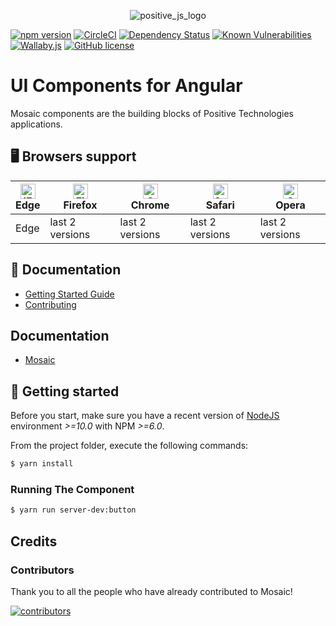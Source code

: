 <p align="center">
    <img src="https://i.ibb.co/fQNPgv6/logo-png-200.png" alt="positive_js_logo" border="0">
</p>

[![npm version](https://badge.fury.io/js/%40ptsecurity%2Fmosaic.svg)](https://badge.fury.io/js/%40ptsecurity%2Fmosaic)
[![CircleCI](https://circleci.com/gh/positive-js/mosaic/tree/master.svg?style=shield)](https://circleci.com/gh/positive-js/mosaic/tree/master)
[![Dependency Status](https://david-dm.org/positive-js/mosaic.svg)](https://david-dm.org/positive-js/mosaic)
[![Known Vulnerabilities](https://snyk.io/test/github/positive-js/mosaic/badge.svg)](https://snyk.io/test/github/positive-js/mosaic)
[![Wallaby.js](https://img.shields.io/badge/wallaby.js-configured-green.svg)](https://wallabyjs.com)
[![GitHub license](https://img.shields.io/badge/license-MIT-blue.svg)](https://github.com/positive-js/mosaic/blob/master/LICENSE)


# UI Components for Angular

Mosaic components are the building blocks of Positive Technologies applications.

## 🖥 Browsers support

| [<img src="https://raw.githubusercontent.com/alrra/browser-logos/master/src/edge/edge_48x48.png" alt="IE / Edge" width="24px" height="24px" />](http://godban.github.io/browsers-support-badges/)</br> Edge | [<img src="https://raw.githubusercontent.com/alrra/browser-logos/master/src/firefox/firefox_48x48.png" alt="Firefox" width="24px" height="24px" />](http://godban.github.io/browsers-support-badges/)</br>Firefox | [<img src="https://raw.githubusercontent.com/alrra/browser-logos/master/src/chrome/chrome_48x48.png" alt="Chrome" width="24px" height="24px" />](http://godban.github.io/browsers-support-badges/)</br>Chrome | [<img src="https://raw.githubusercontent.com/alrra/browser-logos/master/src/safari/safari_48x48.png" alt="Safari" width="24px" height="24px" />](http://godban.github.io/browsers-support-badges/)</br>Safari | [<img src="https://raw.githubusercontent.com/alrra/browser-logos/master/src/opera/opera_48x48.png" alt="Opera" width="24px" height="24px" />](http://godban.github.io/browsers-support-badges/)</br>Opera |
| --------- | --------- | --------- | --------- | --------- |
|  Edge| last 2 versions| last 2 versions| last 2 versions| last 2 versions


## 📖 Documentation
* [Getting Started Guide][getting-started]
* [Contributing][contributing]

## Documentation
* [Mosaic](https://mosaic.ptsecurity.com/)

## 🚀 Getting started

Before you start, make sure you have a recent version of [NodeJS](http://nodejs.org/) environment *>=10.0* with NPM *>=6.0*.

From the project folder, execute the following commands:

```bash
$ yarn install
```

### Running The Component
```bash
$ yarn run server-dev:button
```

## Credits

### Contributors

Thank you to all the people who have already contributed to Mosaic!

[![contributors](https://contributors-img.firebaseapp.com/image?repo=positive-js/mosaic)](https://github.com/positive-js/mosaic/graphs/contributors)


[getting-started]: docs/getting-started.md
[contributing]: docs/guides/00-contributing.md
